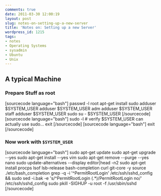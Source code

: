 ```yaml
---
comments: true
date: 2011-03-30 12:00:19
layout: post
slug: notes-on-setting-up-a-new-server
title: 'Notes on: Setting up a new Server'
wordpress_id: 1215
tags:
- notes
- Operating Systems
- sysadmin
- Ubuntu
- Unix
---
```


## A typical Machine




### Prepare Stuff as root


[sourcecode language="bash"]
passwd -l root
apt-get install sudo
adduser $SYSTEM_USER
adduser $SYSTEM_USER adm
adduser $SYSTEM_USER staff
adduser $SYSTEM_USER sudo
su - $SYSTEM_USER
[/sourcecode]
[sourcecode language="bash"]
sudo -l # verify $SYSTEM_USER can actually use sudo...
exit
[/sourcecode]
[sourcecode language="bash"]
exit
[/sourcecode]


### Now work with `$SYSTEM_USER`


[sourcecode language="bash"]
sudo apt-get update
sudo apt-get upgrade --yes
sudo apt-get install --yes vim
sudo apt-get remove --purge --yes nano
sudo update-alternatives --display editor|head -n2
sudo apt-get install procps lsof lsb-release bash-completion curl git-core -y
source ./etc/bash_completion
grep -q -i '^PermitRootLogin' /etc/ssh/sshd_config && sudo sed -i.bak -e 's/^PermitRootLogin (.*)/PermitRootLogin no/' /etc/ssh/sshd_config
sudo pkill -SIGHUP -u root -f /usr/sbin/sshd
[/sourcecode]
